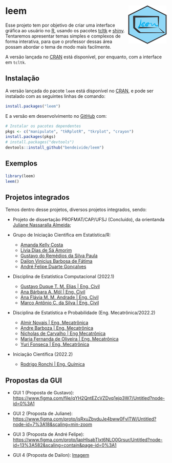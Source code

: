 
<!-- README.md is generated from README.Rmd. Please edit that file -->

# leem <img src="man/figures/logo.png" align="right" alt="" width="120" />

Esse projeto tem por objetivo de criar uma interface gráfica ao usuário
no [R](http://r-project.org/), usando os pacotes
[tcltk](http://r-project.org/) e [shiny](https://shiny.rstudio.com/).
Tentaremos apresentar temas simples e complexos de forma interativa,
para que o professor dessas área possam abordar o tema de modo mais
facilmente.

A versão lançada no [CRAN](https://CRAN.R-project.org) está disponível,
por enquanto, com a interface em `tcltk`.

## Instalação

A versão lançada do pacote `leem` está disponível no
[CRAN](https://CRAN.R-project.org), e pode ser instalado com as
seguintes linhas de comando:

``` r
install.packages("leem")
```

E a versão em desenvolvimento no [GitHub](https://github.com/) com:

``` r
# Instalar os pacotes dependentes
pkgs <- c("manipulate", "tkRplotR", "tkrplot", "crayon")
install.packages(pkgs)
# install.packages("devtools")
devtools::install_github("bendeivide/leem")
```

## Exemplos

``` r
library(leem)
leem()
```

## Projetos integrados

Temos dentro desse projetos, diversos projetos integrados, sendo:

-   Projeto de dissertação PROFMAT/CAP/UFSJ (Concluído), da orientanda
    [Juliane Nassaralla
    Almeida](http://lattes.cnpq.br/5176118169651142);

-   Grupo de Iniciação Científica em Estatística/R:

    -   [Amanda Kelly
        Costa](https://www.linkedin.com/in/amandakellycosta/)
    -   [Lívia Dias de Sá
        Amorim](https://www.linkedin.com/in/líviasdias/)
    -   [Gustavo do Remédios da Silva
        Paula](https://www.linkedin.com/in/gustavo-dos-remédios-da-silva-paula-995a04181)
    -   [Dailon Vinicius Barbosa de
        Fátima](linkedin.com/in/dailon-vinicius-6502a9207)
    -   [André Felipe Duarte
        Gonçalves](https://www.linkedin.com/in/andrefdg/)

-   Disciplina de Estatística Computacional (2022.1)

    -   [Gustavo Duque T. M. Elias \| Eng.
        Civil](https://gustavodtme.github.io/)
    -   [Ana Bárbara A. Mól \| Eng.
        Civil](https://anabmol.github.io/discestcomp)
    -   [Ana Flávia M. M.
        Andrade \| Eng. Civil](https://anaf08.github.io/discestcomp/)
    -   [Marco Antônio C. da Silva \| Eng.
        Civil](https://mac8320.github.io/)

-   Disciplina de Estatística e Probabilidade (Eng. Mecatrônica/2022.2)

    -   [Almir Novais \| Eng. Mecatrônica](https://almirns.github.io/)
    -   [Andre Barboza \| Eng. Mecatrônica](https://andrebzf.github.io/)
    -   [Nicholas de Carvalho \| Eng Mecatrônica](https://github.com/Nicholascmf)
    -   [Maria Fernanda de Oliveira \| Eng. Mecatrônica](https://mariafernandadeoliveira.github.io/)
    -   [Yuri Fonseca \| Eng. Mecatrônica](https://yurovskyy.github.io/)

-   Iniciação Científica (2022.2)

    -   [Rodrigo Ronchi \| Eng. Química](https://github.com/RodrigoRonchi)

## Propostas da GUI

-   GUI 1 (Proposta de Gustavo):
    <https://www.figma.com/file/qYH2QntEZcVZDvq1ejp3W7/Untitled?node-id=0%3A1>

-   GUI 2 (Proposta de Juliane):
    <https://www.figma.com/proto/isRxuZbvduJe4bww0FvlTW/Untitled?node-id=7%3A18&scaling=min-zoom>

-   GUI 3 (Proposta de André Felipe):
    <https://www.figma.com/proto/lapHIsabTlxt6NLO0Grsur/Untitled?node-id=13%3A582&scaling=contain&page-id=0%3A1>

-   GUI 4 (Proposta de Dailon): [Imagem](images/gui-dailon.jpeg)
